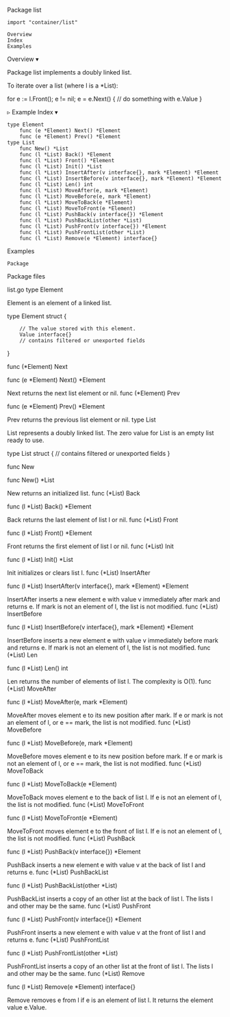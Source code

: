 
 Package list

    import "container/list"

    Overview
    Index
    Examples

Overview ▾

Package list implements a doubly linked list.

To iterate over a list (where l is a *List):

for e := l.Front(); e != nil; e = e.Next() {
	// do something with e.Value
}

▹ Example
Index ▾

    type Element
        func (e *Element) Next() *Element
        func (e *Element) Prev() *Element
    type List
        func New() *List
        func (l *List) Back() *Element
        func (l *List) Front() *Element
        func (l *List) Init() *List
        func (l *List) InsertAfter(v interface{}, mark *Element) *Element
        func (l *List) InsertBefore(v interface{}, mark *Element) *Element
        func (l *List) Len() int
        func (l *List) MoveAfter(e, mark *Element)
        func (l *List) MoveBefore(e, mark *Element)
        func (l *List) MoveToBack(e *Element)
        func (l *List) MoveToFront(e *Element)
        func (l *List) PushBack(v interface{}) *Element
        func (l *List) PushBackList(other *List)
        func (l *List) PushFront(v interface{}) *Element
        func (l *List) PushFrontList(other *List)
        func (l *List) Remove(e *Element) interface{}

Examples

    Package

Package files

list.go
type Element

Element is an element of a linked list.

type Element struct {

        // The value stored with this element.
        Value interface{}
        // contains filtered or unexported fields
}

func (*Element) Next

func (e *Element) Next() *Element

Next returns the next list element or nil.
func (*Element) Prev

func (e *Element) Prev() *Element

Prev returns the previous list element or nil.
type List

List represents a doubly linked list. The zero value for List is an empty list ready to use.

type List struct {
        // contains filtered or unexported fields
}

func New

func New() *List

New returns an initialized list.
func (*List) Back

func (l *List) Back() *Element

Back returns the last element of list l or nil.
func (*List) Front

func (l *List) Front() *Element

Front returns the first element of list l or nil.
func (*List) Init

func (l *List) Init() *List

Init initializes or clears list l.
func (*List) InsertAfter

func (l *List) InsertAfter(v interface{}, mark *Element) *Element

InsertAfter inserts a new element e with value v immediately after mark and returns e. If mark is not an element of l, the list is not modified.
func (*List) InsertBefore

func (l *List) InsertBefore(v interface{}, mark *Element) *Element

InsertBefore inserts a new element e with value v immediately before mark and returns e. If mark is not an element of l, the list is not modified.
func (*List) Len

func (l *List) Len() int

Len returns the number of elements of list l. The complexity is O(1).
func (*List) MoveAfter

func (l *List) MoveAfter(e, mark *Element)

MoveAfter moves element e to its new position after mark. If e or mark is not an element of l, or e == mark, the list is not modified.
func (*List) MoveBefore

func (l *List) MoveBefore(e, mark *Element)

MoveBefore moves element e to its new position before mark. If e or mark is not an element of l, or e == mark, the list is not modified.
func (*List) MoveToBack

func (l *List) MoveToBack(e *Element)

MoveToBack moves element e to the back of list l. If e is not an element of l, the list is not modified.
func (*List) MoveToFront

func (l *List) MoveToFront(e *Element)

MoveToFront moves element e to the front of list l. If e is not an element of l, the list is not modified.
func (*List) PushBack

func (l *List) PushBack(v interface{}) *Element

PushBack inserts a new element e with value v at the back of list l and returns e.
func (*List) PushBackList

func (l *List) PushBackList(other *List)

PushBackList inserts a copy of an other list at the back of list l. The lists l and other may be the same.
func (*List) PushFront

func (l *List) PushFront(v interface{}) *Element

PushFront inserts a new element e with value v at the front of list l and returns e.
func (*List) PushFrontList

func (l *List) PushFrontList(other *List)

PushFrontList inserts a copy of an other list at the front of list l. The lists l and other may be the same.
func (*List) Remove

func (l *List) Remove(e *Element) interface{}

Remove removes e from l if e is an element of list l. It returns the element value e.Value. 
